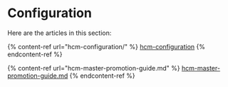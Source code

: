 # Configuration

Here are the articles in this section:

{% content-ref url="hcm-configuration/" %}
[hcm-configuration](hcm-configuration/)
{% endcontent-ref %}

{% content-ref url="hcm-master-promotion-guide.md" %}
[hcm-master-promotion-guide.md](hcm-master-promotion-guide.md)
{% endcontent-ref %}

